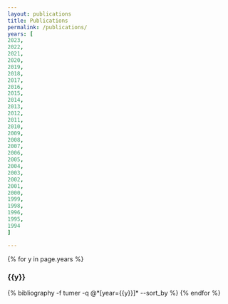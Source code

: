 ```yaml
---
layout: publications
title: Publications
permalink: /publications/
years: [
2023,
2022,
2021,
2020,
2019,
2018,
2017,
2016,
2015,
2014,
2013,
2012,
2011,
2010,
2009,
2008,
2007,
2006,
2005,
2004,
2003,
2002,
2001,
2000,
1999,
1998,
1996,
1995,
1994
]

---
```


{% for y in page.years %}
  <h3 class="home-title">{{y}}</h3>
  {% bibliography -f tumer -q @*[year={{y}}]* --sort_by %}
{% endfor %}
